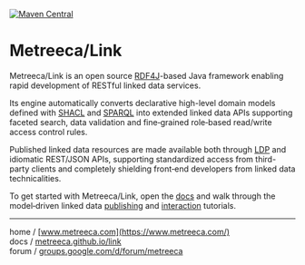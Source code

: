 
[![Maven Central](https://img.shields.io/maven-central/v/com.metreeca/link.svg)](https://search.maven.org/search?q=com.metreeca)

# Metreeca/Link

Metreeca/Link is an open source [RDF4J](http://rdf4j.org)-based Java framework enabling rapid development of RESTful linked data services.

Its engine automatically converts declarative high-level domain models defined with [SHACL](https://www.w3.org/TR/shacl/) and [SPARQL](https://www.w3.org/TR/sparql11-overview/) into extended linked data APIs supporting faceted search, data validation and fine‑grained role‑based read/write access control rules.

Published linked data resources are made available both through [LDP](https://www.w3.org/TR/ldp-primer/) and idiomatic REST/JSON APIs, supporting standardized access from third-party clients and completely shielding front‑end developers from linked data technicalities.

To get started with Metreeca/Link, open the [docs](https://metreeca.github.io/link/) and walk through the model‑driven linked data [publishing](https://metreeca.github.io/link/tutorials/publishing-ldp-apis) and [interaction](https://metreeca.github.io/link/tutorials/interacting-with-ldp-apis) tutorials.

---

home / [www.metreeca.com](https://www.metreeca.com/)  
docs / [metreeca.github.io/link](https://metreeca.github.io/link/)  
forum / [groups.google.com/d/forum/metreeca](https://groups.google.com/d/forum/metreeca)
